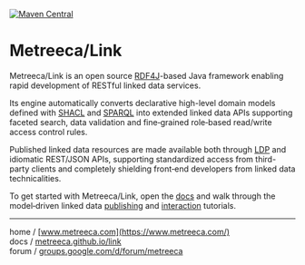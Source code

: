 
[![Maven Central](https://img.shields.io/maven-central/v/com.metreeca/link.svg)](https://search.maven.org/search?q=com.metreeca)

# Metreeca/Link

Metreeca/Link is an open source [RDF4J](http://rdf4j.org)-based Java framework enabling rapid development of RESTful linked data services.

Its engine automatically converts declarative high-level domain models defined with [SHACL](https://www.w3.org/TR/shacl/) and [SPARQL](https://www.w3.org/TR/sparql11-overview/) into extended linked data APIs supporting faceted search, data validation and fine‑grained role‑based read/write access control rules.

Published linked data resources are made available both through [LDP](https://www.w3.org/TR/ldp-primer/) and idiomatic REST/JSON APIs, supporting standardized access from third-party clients and completely shielding front‑end developers from linked data technicalities.

To get started with Metreeca/Link, open the [docs](https://metreeca.github.io/link/) and walk through the model‑driven linked data [publishing](https://metreeca.github.io/link/tutorials/publishing-ldp-apis) and [interaction](https://metreeca.github.io/link/tutorials/interacting-with-ldp-apis) tutorials.

---

home / [www.metreeca.com](https://www.metreeca.com/)  
docs / [metreeca.github.io/link](https://metreeca.github.io/link/)  
forum / [groups.google.com/d/forum/metreeca](https://groups.google.com/d/forum/metreeca)
